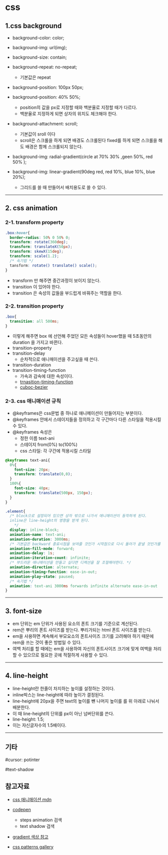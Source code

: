 # css 
## 1.css background
 

+ background-color: color;

+ background-img: url(img);

+ background-size: contain;


+ background-repeat: no-repeat;
  + 기본값은  repeat 
+ background-position: 100px 50px;

+ background-position: 40% 50%;
  + position의 값을 px로 지정할 때와 백분율로 지정할 때가 다르다. 
  + 백분율로 지정하게 되면 상자의 위치도 체크해야 한다.


+ background-attachment: scroll;
  + 기본값이 sroll 이다 
  + scroll은 스크롤을 하게 되면 배경도 스크롤된다 fixed를 하게 되면 스크롤을 해도 배경은 함께 스크롤되지 않는다.

+ background-img: radial-gradient(circle at 70% 30% ,geen 50%, red 50% );

+ background-img: linear-gradient(90deg red, red 10%, blue 10%, blue 20%);
  + 그리드를 쓸 때 만들어서 배치용도로 쓸 수 있다. 

-------------------
## 2. css animation

### 2-1. transform property

```css
.box:hover{
  border-radius: 50% 0 50% 0;
  transform: rotate(360deg);
  transform: translateX(50px);
  transform: skewX(15deg);
  transform: scale(1.2);
  /* 속기법 */
  tansform: rotate() translate() scale();
}
```
+ transform 만 해주면 중간과정이 보이지 않는다. 
+ transition 이 있어야 한다. 
+ transition 은 속성의 값들을 부드럽게 바꿔주는 역할을 한다. 
### 2-2. transition property
```css
.box{
  transition: all 500ms;
}
```
+ 이렇게 해주면 box 에 선언해 주었던 모든 속성들이  hover했을 때 5초동안의 duration 을 가지고 바뀐다.
+ transition-property
+ transition-delay
  + 순차적으로 애니매이션을 주고싶을 때 쓴다. 
+ transition-duration
+ transition-timing-function 
  + 가속과 감속에 대한 속성이다. 
  + [trnasition-timing-function](http://www.the-art-of-web.com/css/timing-function/)
  + [cuboc-bezier](http://cubic-bezier.com/#.17,.67,.83,.67)

### 2-3. css 애니매이션 규칙 

+ @keyframes은 css문법 중 하나로 애니메이션이 만들어지는 부분이다. 
+ @keyframes 안에서 스테이지들을 정의하고 각 구간마다 다른 스타일을 적용시킬 수 있다. 
+ @keyframes 속성은
  + 정한 이름 text-ani
  + 스테이지 from(0%) to(100%) 
  + css 스타일: 각 구간에 적용시킬 스타일

```css
@keyframes text-ani{
  0%{
    font-size: 20px;
    transform: translate(0,0);
  }
  100%{
    font-size: 40px;
    transform: translate(500px, 150px);
  }
}
```

```css
.element{
  /* block으로 설정되어 있으면 상자 밖으로 나가서 애니매이션이 동작하게 된다.
  inline은 line-height의 영향을 받게 된다.
    */
  display: inline-block;
  animation-name: text-ani;
  animation-duration: 3000ms;
  /* 기본값은 backward 종료시점을 보여줄 것인가 시작점으로 다시 돌아가 끝낼 것인가를 결정하는 속성 */
  animation-fill-mode: forward;
  animation-delay: 1s;
  animation-iteration-count: infinite;
  /* 부드러운 애니매이션을 만들고 싶다면 디렉션을 잘 조절해야한다. */
  animation-direction: alternate;
  animation-timing-function: ease-in-out;
  animation-play-state: paused;
  /* 속기법 */
  animation: text-ani 3000ms forwards infinite alternate ease-in-out
}
```
--------------

## 3. font-size
+ em 단위는 em 단위가 사용된 요소의 폰트 크기를 기준으로 계산된다.
+ rem은 뿌리의 폰트 사이즈를 받는다. 뿌리가되는 html 폰트 사이즈를 받는다. 
+ em을 사용하면 계속해서 부모요소의 폰트사이즈 크기를 고려해야 하기 때문에 rem을 쓰는 것이 좋은 방법일 수 있다. 
+ 여백 처리를 할 때에는 em을 사용하여 자신의 폰트사이즈 크기에 맞게 여백을 처리할 수 있으므로 필요한 곳에 적절하게 사용할 수 있다. 
---------------------

## 4. line-height
+ line-height란 한줄이 차지하는 높이를 설정하는 것이다. 
+ inline박스는 line-height에 따라 높이가 결정된다. 
+ line-height에 20px을 주면 text의 높이를 뺸 나머지 높이를 를 위 아래로 나눠서 배분한다. 
+ 이 때 line-height의 단위를 px이 아닌 넘버단위를 쓴다. 
+ line-height: 1.5;
+ 이는 자신글자수의 1.5배이다. 
----------------

## 기타 
#cursor: potinter

#text-shadow


## 참고자료
+ [css 애니매이션 mdn](https://developer.mozilla.org/ko/docs/Web/CSS/animation)


+ [codepen](https://codepen.io/)   
  + steps animation 검색 
  + text shadow 검색 

+ [gradient 색상 참고](https://webgradients.com/)

+ [css patterns gallery](http://lea.verou.me/css3patterns/)









